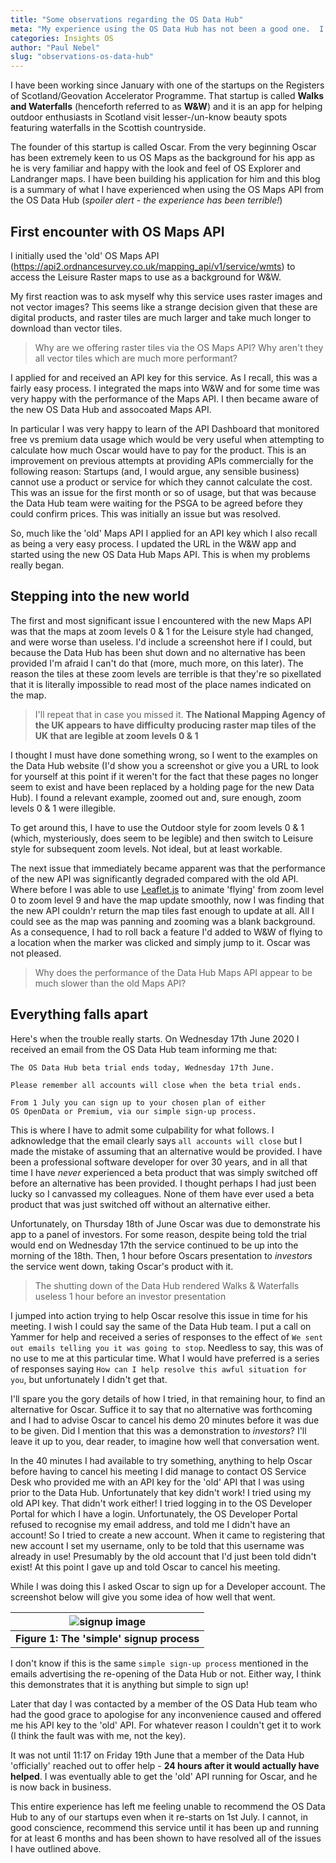 ```yaml
---
title: "Some observations regarding the OS Data Hub"
meta: "My experience using the OS Data Hub has not been a good one.  I can't see how I can offer this service to our startups as it stands"
categories: Insights OS
author: "Paul Nebel"
slug: "observations-os-data-hub"
---
```


I have been working since January with one of the startups on the Registers of Scotland/Geovation Accelerator Programme.  That startup is called **Walks and Waterfalls** (henceforth referred to as **W&W**) and it is an app for helping outdoor enthusiasts in Scotland visit lesser-/un-know beauty spots featuring waterfalls in the Scottish countryside.

The founder of this startup is called Oscar.  From the very beginning Oscar has been extremely keen to us OS Maps as the background for his app as he is very familiar and happy with the look and feel of OS Explorer and Landranger maps.
 I have been building his application for him and this blog is a summary of what I have experienced when using the OS Maps API from the OS Data Hub (*spoiler alert - the experience has been terrible!*)
 
## First encounter with OS Maps API
I initially used the 'old' OS Maps API (https://api2.ordnancesurvey.co.uk/mapping_api/v1/service/wmts) to access the Leisure Raster maps to use as a background for W&W.

My first reaction was to ask myself why this service uses raster images and not vector images?  This seems like a strange decision given that these are digital products, and raster tiles are much larger and take much longer to download than vector tiles.

 > Why are we offering raster tiles via the OS Maps API?  Why aren't they all vector tiles which are much more performant?

I applied for and received an API key for this service.  As I recall, this was a fairly easy process.  I integrated the maps into W&W and for some time was very happy with the performance of the Maps API.  I then became aware of the new OS Data Hub and assocoated Maps API.

In particular I was very happy to learn of the API Dashboard that monitored free vs premium data usage which would be very useful when attempting to calculate how much Oscar would have to pay for the product.  This is an improvement on previous attempts at providing APIs commercially for the following reason: Startups (and, I would argue, any sensible business) cannot use a product or service for which they cannot calculate the cost.  This was an issue for the first month or so of usage, but that was because the Data Hub team were waiting for the PSGA to be agreed before they could confirm prices.  This was initially an issue but was resolved.

So, much like the 'old' Maps API I applied for an API key which I also recall as being a very easy process.  I updated the URL in the W&W app and started using the new OS Data Hub Maps API.  This is when my problems really began.

## Stepping into the new world
The first and most significant issue I encountered with the new Maps API was that the maps at zoom levels 0 & 1 for the Leisure style had changed, and were worse than useless.  I'd include a screenshot here if I could, but because the Data Hub has been shut down and no alternative has been provided I'm afraid I can't do that (more, much more, on this later).  The reason the tiles at these zoom levels are terrible is that they're so pixellated that it is literally impossible to read most of the place names indicated on the map.

>I'll repeat that in case you missed it.  **The National Mapping Agency of the UK appears to have difficulty producing raster map tiles of the UK that are legible at zoom levels 0 & 1**

I thought I must have done something wrong, so I went to the examples on the Data Hub website (I'd show you a screenshot or give you a URL to look for yourself at this point if it weren't for the fact that these pages no longer seem to exist and have been replaced by a holding page for the new Data Hub). I found a relevant example, zoomed out and, sure enough, zoom levels 0 & 1 were illegible.

To get around this, I have to use the Outdoor style for zoom levels 0 & 1 (which, mysteriously, does seem to be legible) and then switch to Leisure style for subsequent zoom levels.  Not ideal, but at least workable.

The next issue that immediately became apparent was that the performance of the new API was significantly degraded compared with the old API.  Where before I was able to use [Leaflet.js][leaflet] to animate 'flying' from zoom level 0 to zoom level 9 and have the map update smoothly, now I was finding that the new API couldn'r return the map tiles fast enough to update at all.  All I could see as the map was panning and zooming was a blank background.  As a consequence, I had to roll back a feature I'd added to W&W of flying to a location when the marker was clicked and simply jump to it.  Oscar was not pleased.

 > Why does the performance of the Data Hub Maps API appear to be much slower than the old Maps API?


## Everything falls apart
Here's when the trouble really starts. On Wednesday 17th June 2020 I received an email from the OS Data Hub team informing me that:

```
The OS Data Hub beta trial ends today, Wednesday 17th June.

Please remember all accounts will close when the beta trial ends.

From 1 July you can sign up to your chosen plan of either
OS OpenData or Premium, via our simple sign-up process.
```

This is where I have to admit some culpability for what follows.  I adknowledge that the email clearly says `all accounts will close` but I made the mistake of assuming that an alternative would be provided.  I have been a professional software developer for over 30 years, and in all that time I have *never* experienced a beta product that was simply switched off before an alternative has been provided. I thought perhaps I had just been lucky so I canvassed my colleagues.  None of them have ever used a beta product that was just switched off without an alternative either.

Unfortunately, on Thursday 18th of June Oscar was due to demonstrate his app to a panel of investors.  For some reason, despite being told the trial would end on Wednesday 17th the service continued to be up into the morning of the 18th.  Then, 1 hour before Oscars presentation to *investors* the service went down, taking Oscar's product with it.

 > The shutting down of the Data Hub rendered Walks & Waterfalls useless 1 hour before an investor presentation
 
I jumped into action trying to help Oscar resolve this issue in time for his meeting.  I wish I could say the same of the Data Hub team.  I put a call on Yammer for help and received a series of responses to the effect of `We sent out emails telling you it was going to stop`.  Needless to say, this was of no use to me at this particular time. What I would have preferred is a series of responses saying `How can I help resolve this awful situation for you`, but unfortunately I didn't get that.

I'll spare you the gory details of how I tried, in that remaining hour, to find an alternative for Oscar.  Suffice it to say that no alternative was forthcoming and I had to advise Oscar to cancel his demo 20 minutes before it was due to be given.  Did I mention that this was a demonstration to *investors*? I'll leave it up to you, dear reader, to imagine how well that conversation went.

In the 40 minutes I had available to try something, anything to help Oscar before having to cancel his meeting I did manage to contact OS Service Desk who provided me with an API key for the 'old' API that I was using prior to the Data Hub.  Unfortunately that key didn't work! I tried using my old API key.  That didn't work either! I tried logging in to the OS Developer Portal for which I have a login.  Unfortunately, the OS Developer Portal refused to recognise my email address, and told me I didn't have an account! So I tried to create a new account.  When it came to registering that new account I set my username, only to be told that this username was already in use!  Presumably by the old account that I'd just been told didn't exist!  At this point I gave up and told Oscar to cancel his meeting.

While I was doing this I asked Oscar to sign up for a Developer account.  The screenshot below will give you some idea of how well that went.

| ![signup image](https://user-images.githubusercontent.com/2972038/85549214-ab243000-b617-11ea-9e0a-060aa0b12387.png) |
|:--:|
| **Figure 1: The 'simple' signup process** |

I don't know if this is the same `simple sign-up process` mentioned in the emails advertising the re-opening of the Data Hub or not. Either way, I think this demonstrates that it is anything but simple to sign up!

Later that day I was contacted by a member of the OS Data Hub team who had the good grace to apologise for any inconvenience caused and offered me his API key to the 'old' API.  For whatever reason I couldn't get it to work (I think the fault was with me, not the key).

It was not until 11:17 on Friday 19th June that a member of the Data Hub 'officially' reached out to offer help - **24 hours after it would actually have helped**.  I was eventually able to get the 'old' API running for Oscar, and he is now back in business.

This entire experience has left me feeling unable to recommend the OS Data Hub to any of our startups even when it re-starts on 1st July. I cannot, in good conscience, recommend this service until it has been up and running for at least 6 months and has been shown to have resolved all of the issues I have outlined above.

 [leaflet]: https://leaflet.js

